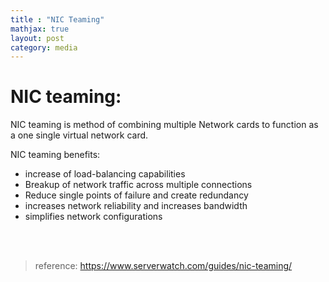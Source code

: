 ```yaml
---
title : "NIC Teaming"
mathjax: true
layout: post
category: media
---
```


<h1>NIC teaming:</h1>

NIC teaming is method of combining multiple Network cards to function as a one single virtual network card.

NIC teaming benefits:
- increase of load-balancing capabilities
- Breakup of network traffic across multiple connections
- Reduce single points of failure and create redundancy
- increases network reliability and increases bandwidth
- simplifies network configurations


<br><br>
>reference: https://www.serverwatch.com/guides/nic-teaming/